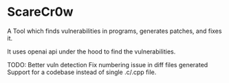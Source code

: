 # ScareCr0w

A Tool which finds vulnerabilities in programs, generates patches, and fixes it.

It uses openai api under the hood to find the vulnerabilities.

TODO:
Better vuln detection
Fix numbering issue in diff files generated
Support for a codebase instead of single .c/.cpp file.
